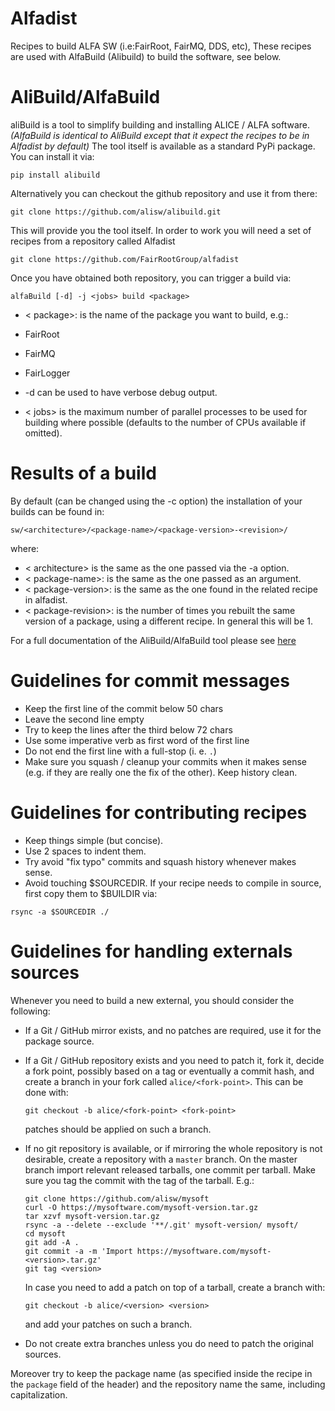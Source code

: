 # Alfadist
Recipes to build ALFA SW (i.e:FairRoot, FairMQ, DDS, etc), These recipes are used with AlfaBuild (Alibuild) to build the software, see below.  

# AliBuild/AlfaBuild

aliBuild is a tool to simplify building and installing ALICE / ALFA software. _(AlfaBuild is identical to AliBuild except that it expect the recipes to be in Alfadist by default)_ The tool itself is available as a standard PyPi package. You can install it via:

`pip install alibuild`

Alternatively you can checkout the github repository and use it from there:

`git clone https://github.com/alisw/alibuild.git`

This will provide you the tool itself. In order to work you will need a set of recipes from a repository called Alfadist

`git clone https://github.com/FairRootGroup/alfadist `

Once you have obtained both repository, you can trigger a build via:

`alfaBuild [-d] -j <jobs> build <package>`


* < package>: is the name of the package you want to build, e.g.:
 * FairRoot
 * FairMQ
 * FairLogger

* -d can be used to have verbose debug output.
* < jobs> is the maximum number of parallel processes to be used for building where possible (defaults to the number of CPUs available if omitted).

# Results of a build

By default (can be changed using the -c option) the installation of your builds can be found in:

`sw/<architecture>/<package-name>/<package-version>-<revision>/`

where:
* < architecture> is the same as the one passed via the -a option.
* < package-name>: is the same as the one passed as an argument.
* < package-version>: is the same as the one found in the related recipe in alfadist.
* < package-revision>: is the number of times you rebuilt the same version of a package, using a different recipe. In general this will be 1.


For a full documentation of the AliBuild/AlfaBuild tool please see [here](https://alisw.github.io/alibuild/)



# Guidelines for commit messages

- Keep the first line of the commit below 50 chars
- Leave the second line empty
- Try to keep the lines after the third below 72 chars
- Use some imperative verb as first word of the first line
- Do not end the first line with a full-stop (i. e. `.`)
- Make sure you squash / cleanup your commits when it makes sense (e.g. if they are really one the fix of the other). Keep history clean.




# Guidelines for contributing recipes

- Keep things simple (but concise).
- Use 2 spaces to indent them.
- Try avoid "fix typo" commits and squash history whenever makes sense.
- Avoid touching $SOURCEDIR. If your recipe needs to compile in source, first copy them to $BUILDIR via:

```
rsync -a $SOURCEDIR ./
```

# Guidelines for handling externals sources

Whenever you need to build a new external, you should consider the following:

  - If a Git / GitHub mirror exists, and no patches are required, use it for the
    package source.
  - If a Git / GitHub repository exists and you need to patch it, fork it, decide a
    fork point, possibly based on a tag or eventually a commit hash, and create a branch
    in your fork called `alice/<fork-point>`. This can be done with:

        git checkout -b alice/<fork-point> <fork-point>

    patches should be applied on such a branch.
  - If no git repository is available, or if mirroring the whole repository is
    not desirable, create a repository with a `master` branch. On the master
    branch import relevant released tarballs, one commit per tarball. Make sure
    you tag the commit with the tag of the tarball. E.g.:

        git clone https://github.com/alisw/mysoft
        curl -O https://mysoftware.com/mysoft-version.tar.gz
        tar xzvf mysoft-version.tar.gz
        rsync -a --delete --exclude '**/.git' mysoft-version/ mysoft/
        cd mysoft
        git add -A .
        git commit -a -m 'Import https://mysoftware.com/mysoft-<version>.tar.gz'
        git tag <version>

    In case you need to add a patch on top of a tarball, create a branch with:

        git checkout -b alice/<version> <version>

    and add your patches on such a branch.
  - Do not create extra branches unless you do need to patch the original sources.

Moreover try to keep the package name (as specified inside the recipe
in the `package` field of the header) and the repository name the same,
including capitalization.
